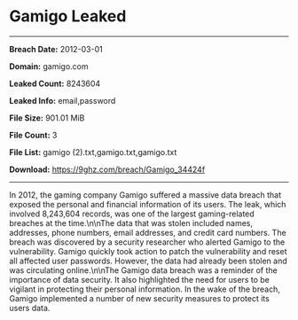 # Gamigo Leaked

------------
**Breach Date:** 2012-03-01

**Domain:** gamigo.com

**Leaked Count:** 8243604

**Leaked Info:** email,password

**File Size:** 901.01 MiB

**File Count:** 3

**File List:** gamigo (2).txt,gamigo.txt,gamigo.txt

**Download:** https://9ghz.com/breach/Gamigo_34424f

------------
In 2012, the gaming company Gamigo suffered a massive data breach that exposed the personal and financial information of its users. The leak, which involved 8,243,604 records, was one of the largest gaming-related breaches at the time.\n\nThe data that was stolen included names, addresses, phone numbers, email addresses, and credit card numbers. The breach was discovered by a security researcher who alerted Gamigo to the vulnerability. Gamigo quickly took action to patch the vulnerability and reset all affected user passwords. However, the data had already been stolen and was circulating online.\n\nThe Gamigo data breach was a reminder of the importance of data security. It also highlighted the need for users to be vigilant in protecting their personal information. In the wake of the breach, Gamigo implemented a number of new security measures to protect its users data.
